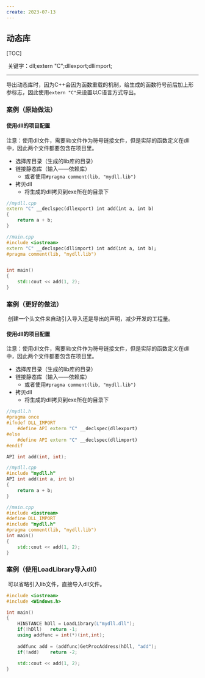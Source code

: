 ```yaml
---
create: 2023-07-13
---
```

## 动态库

[TOC]

​	关键字：dll;extern "C";dllexport;dllimport;

---

导出动态库时，因为C++会因为函数重载的机制，给生成的函数符号前后加上形参标志，因此使用`extern "C"`来设置以C语言方式导出。

### 案例（原始做法）

#### 使用dll的项目配置

​	注意：使用dll文件，需要lib文件作为符号链接文件，但是实际的函数定义在dll中，因此两个文件都要包含在项目里。

* 选择库目录（生成的lib库的目录）
* 链接静态库（输入——依赖库）
  * 或者使用`#pragma comment(lib, "mydll.lib")`
* 拷贝dll
  * 将生成的dll拷贝到exe所在的目录下

```C++
//mydll.cpp
extern "C" __declspec(dllexport) int add(int a, int b)
{
    return a + b;
}

//main.cpp
#include <iostream>
extern "C" __declspec(dllimport) int add(int a, int b);
#pragma comment(lib, "mydll.lib")


int main()
{
    std::cout << add(1, 2);
}
```

### 案例（更好的做法）

​	创建一个头文件来自动引入导入还是导出的声明，减少开发的工程量。

#### 使用dll的项目配置

​	注意：使用dll文件，需要lib文件作为符号链接文件，但是实际的函数定义在dll中，因此两个文件都要包含在项目里。

* 选择库目录（生成的lib库的目录）
* 链接静态库（输入——依赖库）
  * 或者使用`#pragma comment(lib, "mydll.lib")`
* 拷贝dll
  * 将生成的dll拷贝到exe所在的目录下

```C++
//mydll.h
#pragma once
#ifndef DLL_IMPORT
	#define API extern "C" __declspec(dllexport)
#else
	#define API extern "C" __declspec(dllimport)
#endif

API int add(int, int);

//mydll.cpp
#include "mydll.h"
API int add(int a, int b)
{
    return a + b;
}

//main.cpp
#include <iostream>
#define DLL_IMPORT
#include "mydll.h"
#pragma comment(lib, "mydll.lib")
int main()
{
    std::cout << add(1, 2);
}
```

### 案例（使用LoadLibrary导入dll）

​	可以省略引入lib文件，直接导入dll文件。

```C++
#include <iostream>
#include <Windows.h>

int main()
{
    HINSTANCE hDll = LoadLibrary(L"mydll.dll");
    if(!hDll)	return -1;
    using addfunc = int(*)(int,int);
    
    addfunc add = (addfunc)GetProcAddress(hDll, "add");
    if(!add)	return -2;
    
    std::cout << add(1, 2);
}
```

